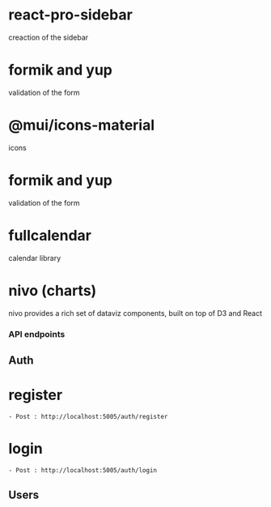 # react-pro-sidebar
creaction of the sidebar
# formik and yup 
validation of the form
# @mui/icons-material 
icons
# formik and yup 
validation of the form
# fullcalendar 
calendar library
# nivo (charts)
nivo provides a rich set of dataviz components, built on top of D3 and React



### API endpoints
  ## Auth
   # register 
    - Post : http://localhost:5005/auth/register
   # login
    - Post : http://localhost:5005/auth/login
  ## Users
  